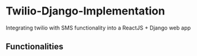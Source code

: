 # Twilio-Django-Implementation

Integrating twilio with SMS functionality into a ReactJS + Django web app

## Functionalities 

